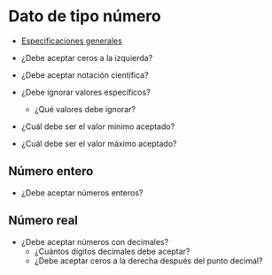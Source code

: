 # Dato de tipo número

- [Especificaciones generales](./general.md)

- ¿Debe aceptar ceros a la izquierda?
- ¿Debe aceptar notación científica?
- ¿Debe ignorar valores específicos?
    - ¿Qué valores debe ignorar?
- ¿Cuál debe ser el valor mínimo aceptado?
- ¿Cuál debe ser el valor máximo aceptado?

## Número entero

- ¿Debe aceptar números enteros?

## Número real

- ¿Debe aceptar números con decimales?
    - ¿Cuántos dígitos decimales debe aceptar?
    - ¿Debe aceptar ceros a la derecha después del punto decimal?